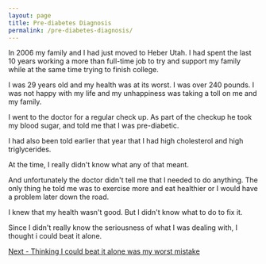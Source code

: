 ```yaml
---
layout: page
title: Pre-diabetes Diagnosis
permalink: /pre-diabetes-diagnosis/
---
```


In 2006 my family and I had just moved to Heber Utah.  I had spent the last 10 years working a more than full-time job
to try and support my family while at the same time trying to finish college.

I was 29 years old and my health was at its worst.  I was over 240 pounds.  I was not happy with my life and my unhappiness was taking a toll on me and my family.

I went to the doctor for a regular check up.  As part of the checkup he took my blood sugar, and told me that I was
pre-diabetic.  

I had also been told earlier that year that I had high cholesterol and high triglycerides.  

At the time, I really didn't know what any of that meant.  

And unfortunately the doctor didn't tell me that I needed to do anything.  The only thing he told me was to exercise more and eat healthier or I would have a problem later down the road.

I knew that my health wasn't good.  But I didn't know what to do to fix it.

Since I didn't really know the seriousness of what I was dealing with, I thought i could beat it alone.

<a href="{{ site.baseurl }}/struggling-with-prediabetes">Next - Thinking I could beat it alone was my worst mistake</a>